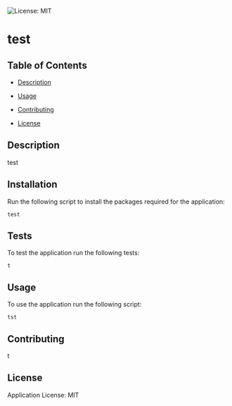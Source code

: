 ![License: MIT](https://img.shields.io/badge/License-MIT-yellow.svg)

  # test

  ## Table of Contents
  
  - [Description](#description)
  
  - [Usage](#usage)
  
  - [Contributing](#contributing)
  - [License](#license)

  ## Description
  
  test

  ## Installation
  
  Run the following script to install the packages required for the application:
  
  ```
  test
  ```

  ## Tests
  
  To test the application run the following tests:
  
  ```
  t
  ```

  ## Usage
  
  To use the application run the following script:
  
  ```
  tst
  ```

  ## Contributing
  
  t
  
  ## License
Application License: MIT

  